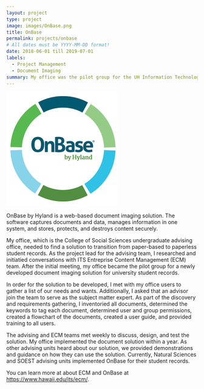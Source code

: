 ```yaml
---
layout: project
type: project
image: images/OnBase.png
title: OnBase
permalink: projects/onbase
# All dates must be YYYY-MM-DD format!
date: 2018-06-01 till 2019-07-01
labels:
  - Project Management
  - Document Imaging
summary: My office was the pilot group for the UH Information Technology Services (ITS) OnBase solution for advising.
---
```


<div class="ui small rounded images">
  <img class="ui image" src="../images/OnBase.png">
</div>

OnBase by Hyland is a web-based document imaging solution. The software captures documents and data, manages information in one system, and stores, protects, and destroys content securely.

My office, which is the College of Social Sciences undergraduate advising office, needed to find a solution to transition from paper-based to paperless student records. As the project lead for the advising team, I researched and initiatied conversations with ITS Entreprise Content Management (ECM) team. After the initial meeting, my office became the pilot group for a newly developed document imaging solution for university student records. 

In order for the solution to be developed, I met with my office users to gather a list of our needs and wants. Additionally, I asked that an advisor join the team to serve as the subject matter expert. As part of the discovery and requirements gathering, I inventoried all documents, determined the keywords to tag each document, determined user and group permissions, created a flowchart of the documents, created a user guide, and provided training to all users. 

The advising and ECM teams met weekly to discuss, design, and test the solution. My office implemented the document solution within a year. As other advising units heard about our solution, we provided demonstrations and guidance on how they can use the solution. Currently, Natural Sciences and SOEST advising units implemented OnBase for their student records.

You can learn more at about ECM and OnBase at https://www.hawaii.edu/its/ecm/.



